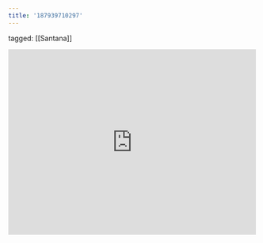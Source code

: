 ```yaml
---
title: '187939710297'
---
```

tagged: [[Santana]]
<iframe allow="accelerometer; autoplay; clipboard-write; encrypted-media; gyroscope; picture-in-picture" allowfullscreen="" frameborder="0" height="375" id="youtube_iframe" src="https://www.youtube.com/embed/wyQUCYl-ocs?feature=oembed&amp;enablejsapi=1&amp;origin=https://safe.txmblr.com&amp;wmode=opaque" width="500"></iframe>